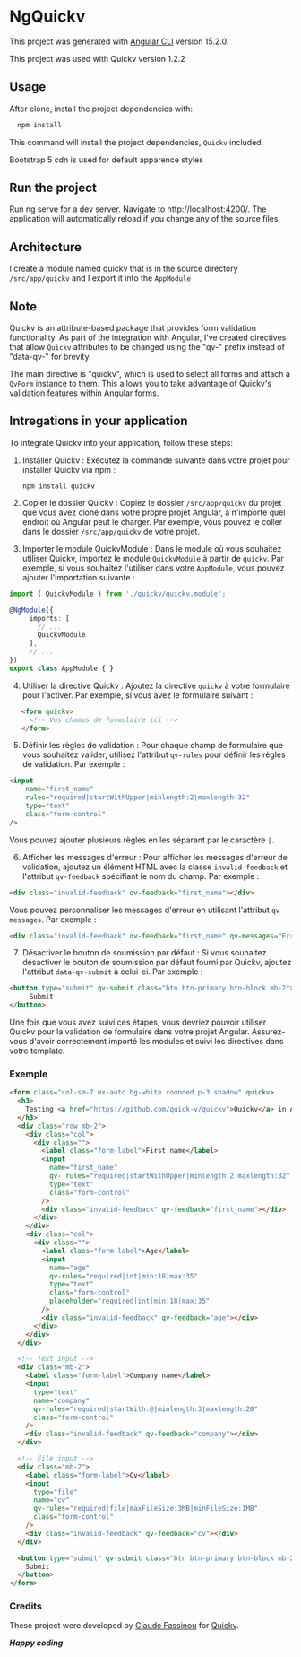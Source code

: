 # NgQuickv

This project was generated with [Angular CLI](https://github.com/angular/angular-cli) version 15.2.0.

This project was used with Quickv version 1.2.2 

## Usage

After clone, install the project dependencies with:
```bash
  npm install
```
This command will install the project dependencies, `Quickv` included.

Bootstrap 5 cdn is used for default apparence styles

## Run the project
Run ng serve for a dev server. Navigate to http://localhost:4200/. The application will automatically reload if you change any of the source files.

## Architecture
I create a module named quickv that is in the source directory `/src/app/quickv` and I export it into the  `AppModule`

## Note
Quickv is an attribute-based package that provides form validation functionality. As part of the integration with Angular, I've created directives that allow `Quickv` attributes to be changed using the "qv-" prefix instead of "data-qv-" for brevity.

The main directive is "quickv", which is used to select all forms and attach a `QvForm` instance to them. This allows you to take advantage of Quickv's validation features within Angular forms.

## Intregations in your application
To integrate Quickv into your application, follow these steps:


1. Installer Quickv : Exécutez la commande suivante dans votre projet pour installer Quickv via npm :
   ```
   npm install quickv
   ```

2. Copier le dossier Quickv : 
Copiez le dossier `/src/app/quickv` du projet que vous avez cloné dans votre propre projet Angular, à n'importe quel endroit où Angular peut le charger. Par exemple, vous pouvez le coller dans le dossier `/src/app/quickv` de votre projet.

4. Importer le module QuickvModule : Dans le module où vous souhaitez utiliser Quickv, importez le module `QuickvModule` à partir de `quickv`. Par exemple, si vous souhaitez l'utiliser dans votre `AppModule`, vous pouvez ajouter l'importation suivante :

```typescript
import { QuickvModule } from './quickv/quickv.module';

@NgModule({
     imports: [
       // ...
       QuickvModule
     ],
     // ...
})
export class AppModule { }
```

4. Utiliser la directive Quickv : Ajoutez la directive `quickv` à votre formulaire pour l'activer. Par exemple, si vous avez le formulaire suivant :

```html
   <form quickv>
     <!-- Vos champs de formulaire ici -->
   </form>
```

5. Définir les règles de validation : Pour chaque champ de formulaire que vous souhaitez valider, utilisez l'attribut `qv-rules` pour définir les règles de validation. Par exemple :

```html
<input
	name="first_name"
	rules="required|startWithUpper|minlength:2|maxlength:32"
	type="text"
	class="form-control"
/>
```

   Vous pouvez ajouter plusieurs règles en les séparant par le caractère `|`.

6. Afficher les messages d'erreur : Pour afficher les messages d'erreur de validation, ajoutez un élément HTML avec la classe `invalid-feedback` et l'attribut `qv-feedback` spécifiant le nom du champ. Par exemple :

```html
<div class="invalid-feedback" qv-feedback="first_name"></div>
```

   Vous pouvez personnaliser les messages d'erreur en utilisant l'attribut `qv-messages`. Par exemple :

```html
<div class="invalid-feedback" qv-feedback="first_name" qv-messages="Erreur règle 1|Erreur règle 2"></div>
```

7. Désactiver le bouton de soumission par défaut : Si vous souhaitez désactiver le bouton de soumission par défaut fourni par Quickv, ajoutez l'attribut `data-qv-submit` à celui-ci. Par exemple :
```html
<button type="submit" qv-submit class="btn btn-primary btn-block mb-2">
     Submit
</button>
```
Une fois que vous avez suivi ces étapes, vous devriez pouvoir utiliser Quickv pour la validation de formulaire dans votre projet Angular. Assurez-vous d'avoir correctement importé les modules et suivi les directives dans votre template.
###  Exemple
```html
<form class="col-sm-7 mx-auto bg-white rounded p-3 shadow" quickv>
  <h3>
    Testing <a href="https://github.com/quick-v/quickv">Quickv</a> in Angular
  </h3>
  <div class="row mb-2">
    <div class="col">
      <div class="">
        <label class="form-label">First name</label>
        <input
          name="first_name"
          qv- rules="required|startWithUpper|minlength:2|maxlength:32"
          type="text"
          class="form-control"
        />
        <div class="invalid-feedback" qv-feedback="first_name"></div>
      </div>
    </div>
    <div class="col">
      <div class="">
        <label class="form-label">Age</label>
        <input
          name="age"
          qv-rules="required|int|min:18|max:35"
          type="text"
          class="form-control"
          placeholder="required|int|min:18|max:35"
        />
        <div class="invalid-feedback" qv-feedback="age"></div>
      </div>
    </div>
  </div>

  <!-- Text input -->
  <div class="mb-2">
    <label class="form-label">Company name</label>
    <input
      type="text"
      name="company"
      qv-rules="required|startWith:@|minlength:3|maxlength:20"
      class="form-control"
    />
    <div class="invalid-feedback" qv-feedback="company"></div>
  </div>

  <!-- File input -->
  <div class="mb-2">
    <label class="form-label">Cv</label>
    <input
      type="file"
      name="cv"
      qv-rules="required|file|maxFileSize:3MB|minFileSize:1MB"
      class="form-control"
    />
    <div class="invalid-feedback" qv-feedback="cv"></div>
  </div>

  <button type="submit" qv-submit class="btn btn-primary btn-block mb-2">
    Submit
  </button>
</form>
```
 
### Credits

These project were developed by [Claude Fassinou](https://github.com/Claudye) for [Quickv](https://github.com/quick-v).

**_Happy coding_**
